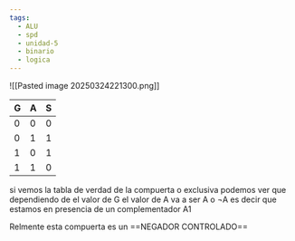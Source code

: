 ```yaml
---
tags:
  - ALU
  - spd
  - unidad-5
  - binario
  - logica
---
```

![[Pasted image 20250324221300.png]]

| G   | A   | S   |
| --- | --- | --- |
| 0   | 0   | 0   |
| 0   | 1   | 1   |
| 1   | 0   | 1   |
| 1   | 1   | 0   |

si vemos la tabla de verdad de la compuerta o exclusiva podemos ver que dependiendo de el valor de G el valor de A va a ser A o ¬A  es decir que estamos en presencia de un complementador A1

Relmente esta compuerta es un ==NEGADOR CONTROLADO==

